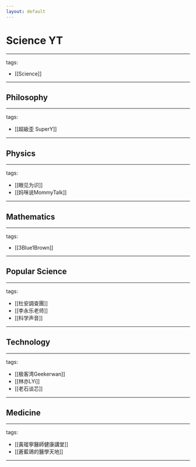 ```yaml
---
layout: default
---
```


# Science YT

---
tags:
  - [[Science]]
  
---

## Philosophy
---
tags:
  - [[超級歪 SuperY]]
  
---

## Physics
---
tags:
  - [[眼见为识]]
  - [[妈咪说MommyTalk]]
  
---

## Mathematics
---
tags:
  - [[3Blue1Brown]]
  
---

## Popular Science
---
tags:
  - [[杜安調查團]]
  - [[李永乐老师]]
  - [[科学声音]]
  
---

## Technology
---
tags:
  - [[极客湾Geekerwan]]
  - [[林亦LYi]]
  - [[老石谈芯]]
  
---

## Medicine
---
tags:
  - [[黃瑽寧醫師健康講堂]]
  - [[蒼藍鴿的醫學天地]]
  
---
